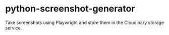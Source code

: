 # python-screenshot-generator
Take screenshots using Playwright and store them in the Cloudinary storage service.

